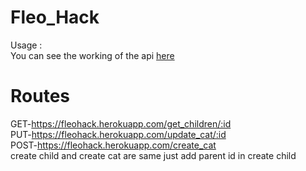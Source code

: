# Fleo_Hack  
Usage :  
You can see the working of the api [here](https://fleohack.herokuapp.com/)
# Routes
GET-https://fleohack.herokuapp.com/get_children/:id    
PUT-https://fleohack.herokuapp.com/update_cat/:id  
POST-https://fleohack.herokuapp.com/create_cat    
create child and create cat are same just add parent id in create child
